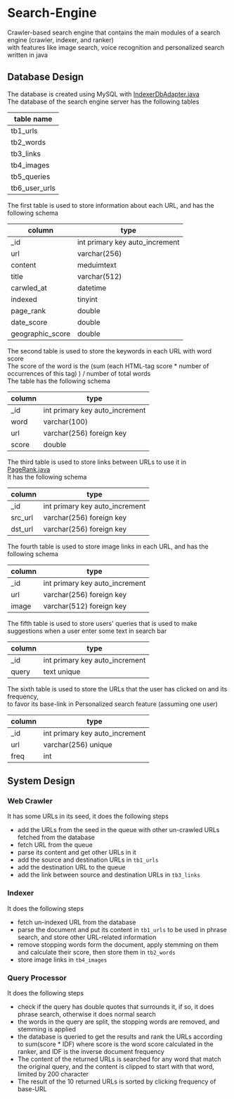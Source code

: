 # Search-Engine
Crawler-based search engine that contains the main modules of a search engine (crawler, indexer, and ranker)  
with features like image search, voice recognition and personalized search
written in java

## Database Design
The database is created using MySQL with [IndexerDbAdapter.java](search/src/main/java/IndexerDbAdapter.java)  
The database of the search engine server has the following tables

| table name    |
| ------------- |
| tb1_urls      |
| tb2_words     |
| tb3_links     |
| tb4_images    |
| tb5_queries   |
| tb6_user_urls |

The first table is used to store information about each URL, and has the following schema

| column           | type                           |
| ---------------- | ------------------------------ |
| _id              | int primary key auto_increment |
| url              | varchar(256)                   |
| content          | meduimtext                     |
| title            | varchar(512)                   |
| carwled_at       | datetime                       |
| indexed          | tinyint                        |
| page_rank        | double                         |
| date_score       | double                         |
| geographic_score | double                         |

The second table is used to store the keywords in each URL with word score  
The score of the word is the (sum (each HTML-tag score * number of occurrences of this tag) ) / number of total words  
The table has the following schema

| column | type                           |
| ------ | ------------------------------ |
| _id    | int primary key auto_increment |
| word   | varchar(100)                   |
| url    | varchar(256) foreign key       |
| score  | double                         |

The third table is used to store links between URLs to use it in [PageRank.java](search/src/main/java/PageRank.java)  
It has the following schema

| column  | type                           |
| ------- | ------------------------------ |
| _id     | int primary key auto_increment |
| src_url | varchar(256) foreign key       |
| dst_url | varchar(256) foreign key       |

The fourth table is used to store image links in each URL, and has the following schema

| column | type                           |
| ------ | ------------------------------ |
| _id    | int primary key auto_increment |
| url    | varchar(256) foreign key       |
| image  | varchar(512) foreign key       |

The fifth table is used to store users' queries that is used to make suggestions when a user enter some text in search bar

| column | type                           |
| ------ | ------------------------------ |
| _id    | int primary key auto_increment |
| query  | text unique                    |

The sixth table is used to store the URLs that the user has clicked on and its frequency,  
to favor its base-link in Personalized search feature (assuming one user)

| column | type                           |
| ------ | ------------------------------ |
| _id    | int primary key auto_increment |
| url    | varchar(256) unique            |
| freq   | int                            |

## System Design
### Web Crawler
It has some URLs in its seed, it does the following steps
- add the URLs from the seed in the queue with other un-crawled URLs fetched from the database
- fetch URL from the queue
- parse its content and get other URLs in it
- add the source and destination URLs in `tb1_urls`
- add the destination URL to the queue
- add the link between source and destination URLs in `tb3_links`

### Indexer
It does the following steps
- fetch un-indexed URL from the database
- parse the document and put its content in `tb1_urls` to be used in phrase search, and store other URL-related information
- remove stopping words form the document, apply stemming on them and calculate their score, then store them in `tb2_words`
- store image links in `tb4_images`

### Query Processor
It does the following steps
- check if the query has double quotes that surrounds it, if so, it does phrase search, otherwise it does normal search
- the words in the query are split, the stopping words are removed, and stemming is applied
- the database is queried to get the results and rank the URLs according to sum(score * IDF) where score is the word score calculated in the ranker, and IDF is the inverse document frequency
- The content of the returned URLs is searched for any word that match the original query, and the content is clipped to start with that word, limited by 200 character
- The result of the 10 returned URLs is sorted by clicking frequency of base-URL
